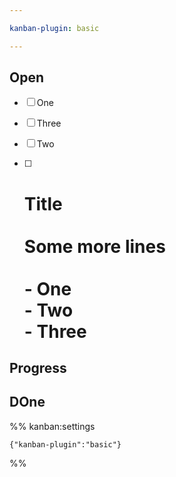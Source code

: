 ```yaml
---

kanban-plugin: basic

---
```


## Open

- [ ] One
- [ ] Three
- [ ] Two
- [ ] # Title<br><br>Some more lines<br><br>- One<br>- Two <br>- Three


## Progress



## DOne





%% kanban:settings
```
{"kanban-plugin":"basic"}
```
%%